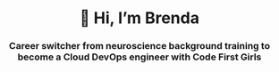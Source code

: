 <div align="center">
  
# 👋 Hi, I’m Brenda
  
### **Career switcher from neuroscience background training to become a Cloud DevOps engineer with Code First Girls**
</div>
